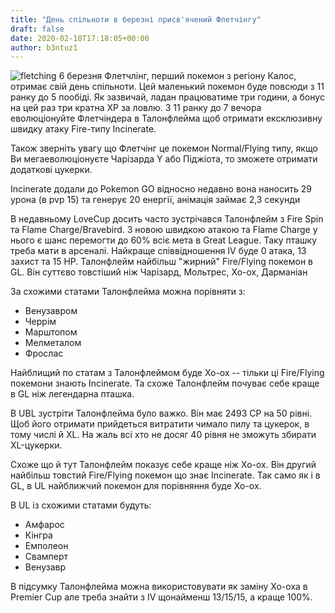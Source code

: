 ```yaml
---
title: "День спільноти в березні присв'ячений Флетчінгу"
draft: false
date: 2020-02-18T17:18:05+00:00
author: b3ntuz1
---
```


![fletching](/media/march-cd.jpg)
6 березня Флетчлінг, перший покемон з регіону Калос, отримає свій день спільноти. Цей маленький покемон буде повсюди з 11 ранку до 5 пообіді. Як зазвичай, ладан працюватиме три години, а бонус на цей раз три кратна XP за ловлю. З 11 ранку до 7 вечора еволюціонуйте Флетчіндера в Талонфлейма щоб отримати ексклюзивну швидку атаку Fire-типу Incinerate.

Також зверніть увагу що Флетчінг це покемон Normal/Flying типу, якщо Ви мегаеволюціонуєте Чарізарда Y або Піджіота, то зможете отримати додаткові цукерки.

Incinerate додали до Pokemon GО відносно недавно вона наносить 29 урона (в pvp 15) та генерує 20 енергії, анімація займає 2,3 секунди

В недавньому LoveCup досить часто зустрічався Талонфлейм з Fire Spin та Flame Charge/Bravebird. З новою швидкою атакою та Flame Charge у нього є шанс перемогти до 60% всіє мета в Great League.
Таку пташку треба мати в арсеналі.
Найкраще співвідношення IV буде 0 атака, 13 захист та 15 HP. Талонфлейм найбільш "жирний" Fire/Flying покемон в GL. Він суттєво товстіший ніж Чарізард, Мольтрес, Хо-ох, Дарманіан

За схожими статами Талонфлейма можна порівняти з:

* Венузавром
* Черрім
* Марштопом
* Мелметалом
* Фрослас

Найблищий по статам з Талонфлеймом буде Хо-ох -- тільки ці Fire/Flying покемони знають Incinerate. Та схоже Талонфлейм почуває себе краще в GL ніж легендарна пташка.


В UBL зустріти Талонфлейма було важко. Він має 2493 CP на 50 рівні. Щоб його отримати прийдеться витратити чимало пилу та цукерок, в тому числі й XL. На жаль всі хто не досяг 40 рівня не зможуть збирати XL-цукерки.

Схоже що й тут Талонфлейм показує себе краще ніж Хо-ох. Він другий найбільш товстий Fire/Flying покемон що знає Incinerate. Так само як і в GL, в UL найближчий покемон для порівняння буде Хо-ох.

В UL із схожими статами будуть:

* Амфарос
* Кінгра
* Емполеон
* Свамперт
* Венузавр

В підсумку Талонфлейма можна використовувати як заміну Хо-оха в Premier Cup але треба знайти з IV щонайменш 13/15/15, а краще 100%.